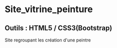 # Site_vitrine_peinture
## Outils :  HTML5 / CSS3(Bootstrap)
Site regroupant les création d'une peintre
